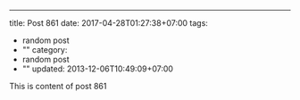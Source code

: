 ---
title: Post 861
date: 2017-04-28T01:27:38+07:00
tags:
  - random post
  - ""
category:
  - random post
  - ""
updated: 2013-12-06T10:49:09+07:00

This is content of post 861
